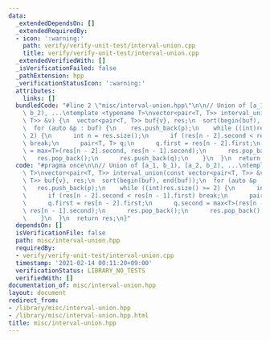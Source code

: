 ```yaml
---
data:
  _extendedDependsOn: []
  _extendedRequiredBy:
  - icon: ':warning:'
    path: verify/verify-unit-test/interval-union.cpp
    title: verify/verify-unit-test/interval-union.cpp
  _extendedVerifiedWith: []
  _isVerificationFailed: false
  _pathExtension: hpp
  _verificationStatusIcon: ':warning:'
  attributes:
    links: []
  bundledCode: "#line 2 \"misc/interval-union.hpp\"\n\n// Union of [a_1, b_1), [a_2,\
    \ b_2), ...\ntemplate <typename T>\nvector<pair<T, T>> interval_union(const vector<pair<T,\
    \ T>> &v) {\n  vector<pair<T, T>> buf{v}, res;\n  sort(begin(buf), end(buf));\n\
    \  for (auto &p : buf) {\n    res.push_back(p);\n    while ((int)res.size() >=\
    \ 2) {\n      int n = res.size();\n      if (res[n - 2].second < res[n - 1].first)\
    \ break;\n      pair<T, T> q;\n      q.first = res[n - 2].first;\n      q.second\
    \ = max<T>(res[n - 2].second, res[n - 1].second);\n      res.pop_back();\n   \
    \   res.pop_back();\n      res.push_back(q);\n    }\n  }\n  return res;\n}\n"
  code: "#pragma once\n\n// Union of [a_1, b_1), [a_2, b_2), ...\ntemplate <typename\
    \ T>\nvector<pair<T, T>> interval_union(const vector<pair<T, T>> &v) {\n  vector<pair<T,\
    \ T>> buf{v}, res;\n  sort(begin(buf), end(buf));\n  for (auto &p : buf) {\n \
    \   res.push_back(p);\n    while ((int)res.size() >= 2) {\n      int n = res.size();\n\
    \      if (res[n - 2].second < res[n - 1].first) break;\n      pair<T, T> q;\n\
    \      q.first = res[n - 2].first;\n      q.second = max<T>(res[n - 2].second,\
    \ res[n - 1].second);\n      res.pop_back();\n      res.pop_back();\n      res.push_back(q);\n\
    \    }\n  }\n  return res;\n}"
  dependsOn: []
  isVerificationFile: false
  path: misc/interval-union.hpp
  requiredBy:
  - verify/verify-unit-test/interval-union.cpp
  timestamp: '2021-02-14 00:11:20+09:00'
  verificationStatus: LIBRARY_NO_TESTS
  verifiedWith: []
documentation_of: misc/interval-union.hpp
layout: document
redirect_from:
- /library/misc/interval-union.hpp
- /library/misc/interval-union.hpp.html
title: misc/interval-union.hpp
---
```

